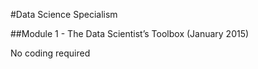 #Data Science Specialism

##Module 1 - The Data Scientist’s Toolbox (January 2015)

No coding required
